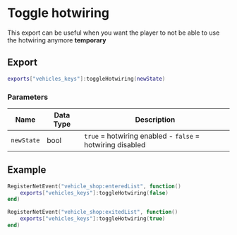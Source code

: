# Toggle hotwiring

This export can be useful when you want the player to not be able to use the hotwiring anymore **temporary**

## Export

```lua
exports["vehicles_keys"]:toggleHotwiring(newState)
```

### Parameters

| Name       | Data Type | Description                                               |
| ---------- | --------- | --------------------------------------------------------- |
| `newState` | bool      | `true` = hotwiring enabled - `false` = hotwiring disabled |

## Example

```lua
RegisterNetEvent("vehicle_shop:enteredList", function() 
    exports["vehicles_keys"]:toggleHotwiring(false)
end)

RegisterNetEvent("vehicle_shop:exitedList", function() 
    exports["vehicles_keys"]:toggleHotwiring(true)
end)
```

